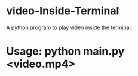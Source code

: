 # video-Inside-Terminal
A python program to play video inside the terminal.

# Usage: python main.py <video.mp4>